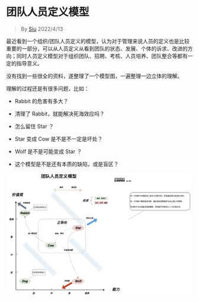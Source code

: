 # 团队人员定义模型

> By [Siu]() 2022/4/13



最近看到一个组织/团队人员定义的模型，认为对于管理来说人员的定义也是比较重要的一部分，可以从人员定义从看到团队的状态、发展、个体的诉求、改进的方向；同时人员定义模型对于组织团队、招聘、考核、人员培养、团队整合等都有一定的指导意义。

没有找到一些很全的资料，遂整理了一个模型图，一遍整理一边立体的理解。

理解的过程还是有很多问题，比如：

- Rabbit 的危害有多大？

- 清理了 Rabbit，就能解决死海效应吗？

- 怎么留住 Star ？

- Star 变成 Cow 是不是不一定是坏处？

- Wolf 是不是可能变成 Star ？

- 这个模型是不是还有本质的缺陷，或是盲区？

  

![srcwd](assets/srcwd.png)
